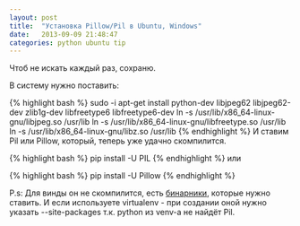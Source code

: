 ```yaml
---
layout: post
title:  "Установка Pillow/Pil в Ubuntu, Windows"
date:   2013-09-09 21:48:47
categories: python ubuntu tip
---
```


Чтоб не искать каждый раз, сохраню.

В систему нужно поставить:

{% highlight bash %}
sudo -i
apt-get install python-dev libjpeg62 libjpeg62-dev zlib1g-dev libfreetype6 libfreetype6-dev
ln -s /usr/lib/x86_64-linux-gnu/libjpeg.so /usr/lib
ln -s /usr/lib/x86_64-linux-gnu/libfreetype.so /usr/lib
ln -s /usr/lib/x86_64-linux-gnu/libz.so /usr/lib
{% endhighlight %}
И ставим Pil или Pillow, который, теперь уже удачно скомпилится.

{% highlight bash %}
pip install -U PIL
{% endhighlight %}
или

{% highlight bash %}
pip install -U Pillow
{% endhighlight %}

P.s: Для винды он не скомпилится, есть [бинарники](http://www.lfd.uci.edu/~gohlke/pythonlibs/#pil), которые нужно ставить.
И если используете virtualenv - при создании оной нужно указать --site-packages т.к. python из venv-a не найдёт Pil.
